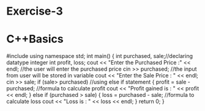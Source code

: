 # Exercise-3
# C++Basics
#include<iostream>
using namespace std;
int main()
{
	int purchased, sale;//declaring datatype integer
	int profit, loss;
	cout << "Enter the Purchased Price :" << endl; //the user will enter the purchased price
	cin >> purchased; //the input from user will be stored in variable 
	cout << "Enter the Sale Price : " << endl;
	cin >> sale;
	if (sale> purchased) //using else if statement
	{
		profit = sale - purchased; //formula to calculate profit
		cout << "Profit gained is : " << profit << endl;
	}
	else if (purchased > sale)
	{
		loss = purchased - sale;  //formula to calculate loss
		cout << "Loss is : " << loss << endl;
	}
	return 0;
}
